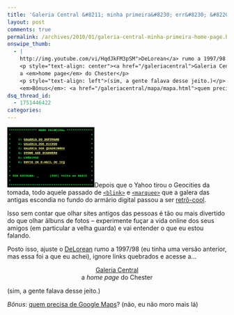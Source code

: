 ```yaml
---
title: 'Galeria Central &#8211; minha primeira&#8230; err&#8230; &#8220;home page&#8221;'
layout: post
comments: true
permalink: /archives/2010/01/galeria-central-minha-primeira-home-page.html/
onswipe_thumb:
  - |
    http://img.youtube.com/vi/HqdJkFM3pSM">DeLorean</a> rumo a 1997/98 (eu tinha uma versão anterior, mas essa foi a que eu achei), ignore links quebrados e acesse a...
    <p style="text-align: center"><a href="/galeriacentral">Galeria Central</a>
    a <em>home page</em> do Chester</p>
    <p style="text-align: left">(sim, a gente falava desse jeito.)</p>
    <em>Bônus</em>: <a href="/galeriacentral/mapa/mapa.html">quem precisa de Google Maps</a>? (não, eu não moro mais lá)/0.jpg
dsq_thread_id:
  - 1751446422
categories:
---
```

[<img class="alignright size-medium wp-image-3573 right" src="/wp-content/uploads/2010/01/galeria-300x208.png" alt="" width="200" height="138" />][1]Depois que o Yahoo tirou o Geocities da tomada, todo aquele passado de [`<blink>`][2] e [`<marquee>`][3] que a galera das antigas escondia no fundo do armário digital passou a ser [retrô-cool][4].

Isso sem contar que olhar sites antigos das pessoas é tão ou mais divertido do que olhar álbuns de fotos &#8211; experimente fuçar a vida online dos seus amigos (em particular a velha guarda) e vai entender o que eu estou falando.

Posto isso, ajuste o [DeLorean][5] rumo a 1997/98 (eu tinha uma versão anterior, mas essa foi a que eu achei), ignore links quebrados e acesse a&#8230;

<p style="text-align: center">
  <a href="/galeriacentral">Galeria Central</a><br /> a <em>home page</em> do Chester
</p>

<p style="text-align: left">
  (sim, a gente falava desse jeito.)
</p>

*Bônus*: [quem precisa de Google Maps][6]? (não, eu não moro mais lá)

 [1]: /wp-content/uploads/2010/01/galeria.png
 [2]: http://www.feld.com/wp/archives/2009/05/browser-innovations-the-blink-tag.html
 [3]: http://www.mountaindragon.com/html/marquee.htm
 [4]: http://sean.raptorswithhats.com/geoxkcd.html
 [5]: http://www.youtube.com/watch?v=HqdJkFM3pSM
 [6]: /galeriacentral/mapa/mapa.html
